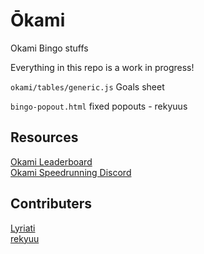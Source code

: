 # Ōkami

Okami Bingo stuffs

Everything in this repo is a work in progress!

`okami/tables/generic.js` Goals sheet 

`bingo-popout.html` fixed popouts - rekyuus

## Resources

[Okami Leaderboard](https://www.speedrun.com/Okami)  
[Okami Speedrunning Discord](https://discord.gg/AQNKmMu)

## Contributers

[Lyriati](https://www.twitch.tv/lyriati)  
[rekyuu](https://www.twitch.tv/rekyuus)
